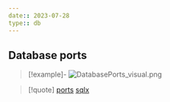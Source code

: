 ```yaml
---
date:: 2023-07-28
type:: db 
---
```

## Database ports 

>[!example]-
>![DatabasePorts_visual.png](/static/DatabasePorts_visual.png)

>[!quote] [ports](/ports/ports.md) [sqlx](/libriairies/sqlx.md)